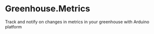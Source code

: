 # Greenhouse.Metrics
Track and notify on changes in metrics in your greenhouse with Arduino platform
